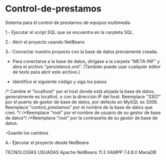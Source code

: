 # Control-de-prestamos
Sistema para el control de prestamos de equipos multimedia

1.- Ejecutar el script SQL que se encuentra en la carpteta SQL.

2.- Abrir el proyecto usando NetBeans

3.- Concectar nuestro proyecto con la base de datos previamente creada.

- Para conectarse a la base de datos, dirígase a la carpeta "META-INF" y abra el archivo "persistence.xml". (También puede usar cualquier editor de texto para abrir este archivo.)

- Identifice el siguiente código y siga los pasos.
<properties>
	/* Cambie el "localhost" por el host donde está alojada la base de datos, generalmente es localhot, o con la dirección IP del host. Reemplace "3307" por el puerto de gestor de base de datos, por defecto en MySQL es 3306. Reemplace "control_prestamos" por el nombre de la base de datos que creó. */
      <property name="javax.persistence.jdbc.url" value="jdbc:mysql://localhost:3307/control_prestamos?	zeroDateTimeBehavior=CONVERT_TO_NULL"/> 
	/*Reemplace "root" por el nombre de usuario de su gestor de base de datos*/
      <property name="javax.persistence.jdbc.user" value="root"/>
	/*Reemplace "root" por la contraseña de su gestor de base de datos.
      <property name="javax.persistence.jdbc.driver" value="com.mysql.cj.jdbc.Driver"/>
      <property name="javax.persistence.jdbc.password" value="root"/>
</properties>

-Guarde los cambios

4.- Ejecutar el proyecto desde NetBeans

TECNOLOGÍAS USUADAS
Apache NetBeans 11.3
XAMPP 7.4.8.0
MariaDB

